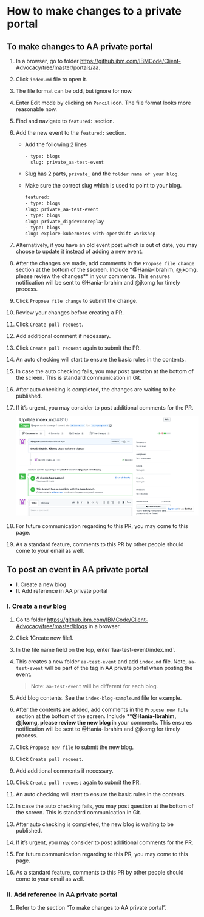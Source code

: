 # How to make changes to a private portal

## To make changes to AA private portal

1.	In a browser, go to folder https://github.ibm.com/IBMCode/Client-Advocacy/tree/master/portals/aa.

1.	Click `index.md` file to open it.

1.	The file format can be odd, but ignore for now.

1.	Enter Edit mode by clicking on `Pencil` icon. The file format looks more reasonable now.

1.	Find and navigate to `featured:` section.

1.	Add the new event to the `featured:` section.

    - Add the following 2 lines 

        ```
        - type: blogs
          slug: private_aa-test-event
        ```

    - Slug has 2 parts, `private_` and the `folder name of your blog`.
    - Make sure the correct slug which is used to point to your blog.

        ```
        featured:
        - type: blogs
        slug: private_aa-test-event
        - type: blogs
        slug: private_digdevconreplay
        - type: blogs
        slug: explore-kubernetes-with-openshift-workshop
        ```

1.	Alternatively, if you have an old event post which is out of date, you may choose to update it instead of adding a new event.

1.	After the changes are made, add comments in the `Propose file change` section at the bottom of the sscreen. Include **“**@Hania-Ibrahim, @jkomg, please review the changes** in your comments. This ensures notification will be sent to @Hania-Ibrahim and @jkomg for timely process.

1.	Click `Propose file change` to submit the change.

1.	Review your changes before creating a PR.

1.	Click `Create pull request`.

1.	Add additional comment if necessary.

1.	Click `Create pull request` again to submit the PR.

1.	An auto checking will start to ensure the basic rules in the contents.

1.	In case the auto checking fails, you may post question at the bottom of the screen. This is standard communication in Git.

1.	After auto checking is completed, the changes are waiting to be published. 

1.	If it’s urgent, you may consider to post additional comments for the PR.

    ![](./images/pr-auto-check.png)

1.	For future communication regarding to this PR, you may come to this page.

1.	As a standard feature, comments to this PR by other people should come to your email as well.


## To post an event in AA private portal
- I. Create a new blog
- II. Add reference in AA private portal

### I. Create a new blog

1.	Go to folder https://github.ibm.com/IBMCode/Client-Advocacy/tree/master/blogs in a browser.

1.	Click 1Create new file1.

1.	In the file name field on the top, enter 1aa-test-event/index.md`.

1.	This creates a new folder `aa-test-event` and add `index.md` file. Note, `aa-test-event` will be part of the tag in AA private portal when posting the event.

    > Note: `aa-test-event` will be different for each blog.

1.	Add blog contents. See the `index-blog-sample.md` file for example.

1.	After the contents are added, add comments in the `Propose new file` section at the bottom of the screen. Include ****@Hania-Ibrahim, @jkomg, please review the new blog** in your comments. This ensures notification will be sent to @Hania-Ibrahim and @jkomg for timely process.

1.	Click `Propose new file` to submit the new blog.

1.	Click `Create pull request`.

1.	Add additional comments if necessary.

1.	Click `Create pull request` again to submit the PR.

1.	An auto checking will start to ensure the basic rules in the contents.

1.	In case the auto checking fails, you may post question at the bottom of the screen. This is standard communication in Git.

1.	After auto checking is completed, the new blog is waiting to be published. 

1.	If it’s urgent, you may consider to post additional comments for the PR.

1.	For future communication regarding to this PR, you may come to this page.

1.	As a standard feature, comments to this PR by other people should come to your email as well.

### II. Add reference in AA private portal

1.	Refer to the section “To make changes to AA private portal”.
